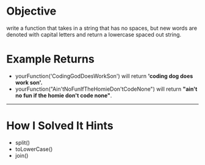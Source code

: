 # Objective
  write a function that takes in a string that has no spaces, but new words are denoted with capital letters and return a lowercase spaced out string.

# Example Returns
* yourFunction('CodingGodDoesWorkSon') will return **'coding dog does work son'.**
* yourFunction("Ain'tNoFunIfTheHomieDon'tCodeNone") will return **"ain't no fun if the homie don't code none"**.
---
# How I Solved It Hints
* split()
* toLowerCase()
* join()
